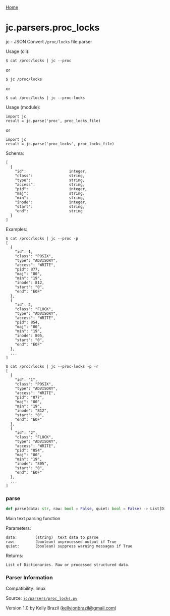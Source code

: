 [Home](https://kellyjonbrazil.github.io/jc/)
<a id="jc.parsers.proc_locks"></a>

# jc.parsers.proc\_locks

jc - JSON Convert `/proc/locks` file parser

Usage (cli):

    $ cat /proc/locks | jc --proc

or

    $ jc /proc/locks

or

    $ cat /proc/locks | jc --proc-locks

Usage (module):

    import jc
    result = jc.parse('proc', proc_locks_file)

or

    import jc
    result = jc.parse('proc_locks', proc_locks_file)

Schema:

    [
      {
        "id":                   integer,
        "class":                string,
        "type":                 string,
        "access":               string,
        "pid":                  integer,
        "maj":                  string,
        "min":                  string,
        "inode":                integer,
        "start":                string,
        "end":                  string
      }
    ]

Examples:

    $ cat /proc/locks | jc --proc -p
    [
      {
        "id": 1,
        "class": "POSIX",
        "type": "ADVISORY",
        "access": "WRITE",
        "pid": 877,
        "maj": "00",
        "min": "19",
        "inode": 812,
        "start": "0",
        "end": "EOF"
      },
      {
        "id": 2,
        "class": "FLOCK",
        "type": "ADVISORY",
        "access": "WRITE",
        "pid": 854,
        "maj": "00",
        "min": "19",
        "inode": 805,
        "start": "0",
        "end": "EOF"
      },
      ...
    ]

    $ cat /proc/locks | jc --proc-locks -p -r
    [
      {
        "id": "1",
        "class": "POSIX",
        "type": "ADVISORY",
        "access": "WRITE",
        "pid": "877",
        "maj": "00",
        "min": "19",
        "inode": "812",
        "start": "0",
        "end": "EOF"
      },
      {
        "id": "2",
        "class": "FLOCK",
        "type": "ADVISORY",
        "access": "WRITE",
        "pid": "854",
        "maj": "00",
        "min": "19",
        "inode": "805",
        "start": "0",
        "end": "EOF"
      },
      ...
    ]

<a id="jc.parsers.proc_locks.parse"></a>

### parse

```python
def parse(data: str, raw: bool = False, quiet: bool = False) -> List[Dict]
```

Main text parsing function

Parameters:

    data:        (string)  text data to parse
    raw:         (boolean) unprocessed output if True
    quiet:       (boolean) suppress warning messages if True

Returns:

    List of Dictionaries. Raw or processed structured data.

### Parser Information
Compatibility:  linux

Source: [`jc/parsers/proc_locks.py`](https://github.com/kellyjonbrazil/jc/blob/master/jc/parsers/proc_locks.py)

Version 1.0 by Kelly Brazil (kellyjonbrazil@gmail.com)
